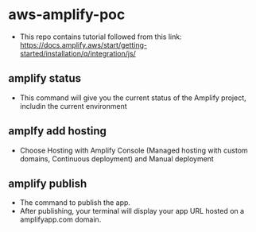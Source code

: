 # aws-amplify-poc
- This repo contains tutorial followed from this link: https://docs.amplify.aws/start/getting-started/installation/q/integration/js/

## amplify status
- This command will give you the current status of the Amplify project, includin the current environment

## amplfy add hosting
- Choose Hosting with Amplify Console (Managed hosting with custom domains, Continuous deployment) and Manual deployment

## amplify publish
- The command to publish the app.
- After publishing, your terminal will display your app URL hosted on a amplifyapp.com domain.